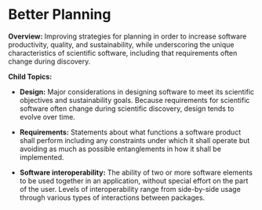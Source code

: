 # Better Planning

**Overview:** 
Improving strategies for planning in order to increase software productivity, quality, and sustainability, while underscoring the unique characteristics of scientific software, including that requirements often change during discovery.

**Child Topics:**

<!--
Needs reordering: Software Engineering [moves from Better Development], Requirements, Design, Software Interoperability
-->

- **Design:**
Major considerations in designing software to meet its scientific objectives and sustainability goals. Because requirements for scientific software often change during scientific discovery, design tends to evolve over time.

- **Requirements:**
Statements about what functions a software product shall perform including any constraints under which it shall operate but avoiding as much as possible entanglements in how it shall be implemented.

- **Software interoperability:**
The ability of two or more software elements to be used together in an application, without special effort on the part of the user.  Levels of interoperability range from side-by-side usage through various types of interactions between packages.

<!---
Category order: 1
--->
